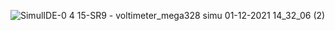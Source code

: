 ![SimulIDE-0 4 15-SR9  -  voltimeter_mega328 simu 01-12-2021 14_32_06 (2)](https://user-images.githubusercontent.com/94300992/144209730-1216848e-5a4a-4ec9-8ce1-b12bc2d9300a.png)

